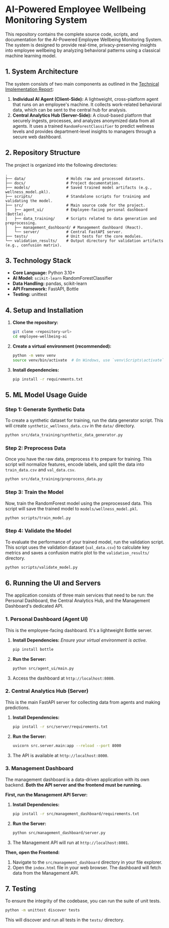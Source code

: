 # AI-Powered Employee Wellbeing Monitoring System

This repository contains the complete source code, scripts, and documentation for the AI-Powered Employee Wellbeing Monitoring System. The system is designed to provide real-time, privacy-preserving insights into employee wellbeing by analyzing behavioral patterns using a classical machine learning model.

## 1. System Architecture

The system consists of two main components as outlined in the [Technical Implementation Report](./docs/Technical_Implementation_Report.md):

1.  **Individual AI Agent (Client-Side):** A lightweight, cross-platform agent that runs on an employee's machine. It collects work-related behavioral data, which can be sent to the central hub for analysis.
2.  **Central Analytics Hub (Server-Side):** A cloud-based platform that securely ingests, processes, and analyzes anonymized data from all agents. It uses a trained `RandomForestClassifier` to predict wellness levels and provides department-level insights to managers through a secure web dashboard.

## 2. Repository Structure

The project is organized into the following directories:

```
.
├── data/                  # Holds raw and processed datasets.
├── docs/                  # Project documentation.
├── models/                # Saved trained model artifacts (e.g., wellness_model.pkl).
├── scripts/               # Standalone scripts for training and validating the model.
├── src/                   # Main source code for the project.
│   ├── agent_ui/          # Employee-facing personal dashboard (Bottle).
│   ├── data_training/     # Scripts related to data generation and preprocessing.
│   ├── management_dashboard/ # Management dashboard (React).
│   └── server/            # Central FastAPI server.
├── tests/                 # Unit tests for the core modules.
└── validation_results/    # Output directory for validation artifacts (e.g., confusion matrix).
```

## 3. Technology Stack

-   **Core Language:** Python 3.10+
-   **AI Model:** `scikit-learn` RandomForestClassifier
-   **Data Handling:** pandas, scikit-learn
-   **API Framework:** FastAPI, Bottle
-   **Testing:** unittest

## 4. Setup and Installation

1.  **Clone the repository:**
    ```bash
    git clone <repository-url>
    cd employee-wellbeing-ai
    ```

2.  **Create a virtual environment (recommended):**
    ```bash
    python -m venv venv
    source venv/bin/activate  # On Windows, use `venv\Scripts\activate`
    ```

3.  **Install dependencies:**
    ```bash
    pip install -r requirements.txt
    ```

## 5. ML Model Usage Guide

### Step 1: Generate Synthetic Data

To create a synthetic dataset for training, run the data generator script. This will create `synthetic_wellness_data.csv` in the `data/` directory.

```bash
python src/data_training/synthetic_data_generator.py
```

### Step 2: Preprocess Data

Once you have the raw data, preprocess it to prepare for training. This script will normalize features, encode labels, and split the data into `train_data.csv` and `val_data.csv`.

```bash
python src/data_training/preprocess_data.py
```

### Step 3: Train the Model

Now, train the RandomForest model using the preprocessed data. This script will save the trained model to `models/wellness_model.pkl`.

```bash
python scripts/train_model.py
```

### Step 4: Validate the Model

To evaluate the performance of your trained model, run the validation script. This script uses the validation dataset (`val_data.csv`) to calculate key metrics and saves a confusion matrix plot to the `validation_results/` directory.

```bash
python scripts/validate_model.py
```

## 6. Running the UI and Servers

The application consists of three main services that need to be run: the Personal Dashboard, the Central Analytics Hub, and the Management Dashboard's dedicated API.

### 1. Personal Dashboard (Agent UI)

This is the employee-facing dashboard. It's a lightweight Bottle server.

1.  **Install Dependencies:**
    *Ensure your virtual environment is active.*
    ```bash
    pip install bottle
    ```
2.  **Run the Server:**
    ```bash
    python src/agent_ui/main.py
    ```
3.  Access the dashboard at `http://localhost:8080`.

### 2. Central Analytics Hub (Server)

This is the main FastAPI server for collecting data from agents and making predictions.

1.  **Install Dependencies:**
    ```bash
    pip install -r src/server/requirements.txt
    ```
2.  **Run the Server:**
    ```bash
    uvicorn src.server.main:app --reload --port 8000
    ```
3.  The API is available at `http://localhost:8000`.

### 3. Management Dashboard

The management dashboard is a data-driven application with its own backend. **Both the API server and the frontend must be running.**

**First, run the Management API Server:**

1.  **Install Dependencies:**
    ```bash
    pip install -r src/management_dashboard/requirements.txt
    ```
2.  **Run the Server:**
    ```bash
    python src/management_dashboard/server.py
    ```
3.  The Management API will run at `http://localhost:8001`.

**Then, open the Frontend:**

1.  Navigate to the `src/management_dashboard` directory in your file explorer.
2.  Open the `index.html` file in your web browser. The dashboard will fetch data from the Management API.

## 7. Testing

To ensure the integrity of the codebase, you can run the suite of unit tests.

```bash
python -m unittest discover tests
```

This will discover and run all tests in the `tests/` directory.